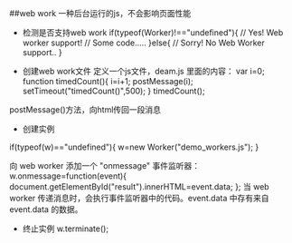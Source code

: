 ##web work
一种后台运行的js，不会影响页面性能

- 检测是否支持web work
if(typeof(Worker)!=="undefined"){
	// Yes! Web worker support!
	// Some code.....
}else{
	// Sorry! No Web Worker support..
}

- 创建web work文件
定义一个js文件，deam.js
里面的内容：
var i=0;
function timedCount(){
	i=i+1;
	postMessage(i);
	setTimeout("timedCount()",500);
}
timedCount();

postMessage()方法，向html传回一段消息

- 创建实例

if(typeof(w)=="undefined"){
  w=new Worker("demo_workers.js");
}

向 web worker 添加一个 "onmessage" 事件监听器：
w.onmessage=function(event){
	document.getElementById("result").innerHTML=event.data;
};
当 web worker 传递消息时，会执行事件监听器中的代码。event.data 中存有来自 event.data 的数据。

- 终止实例
w.terminate();